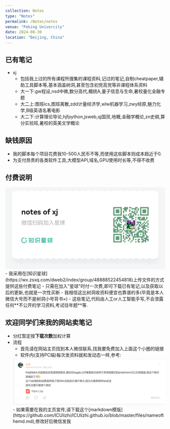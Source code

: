 ```yaml
---
collection: Notes
type: "Notes"
permalink: /Notes/notes
venue: "Peking Univercity"
date: 2024-08-30
location: "Beijing, China"
---
```

## 已有笔记
- xj
  - 包括我上过的所有课程所搜集的课程资料,记过的笔记,自制cheatpaper,辅助工具脚本等,基本涵盖树洞,甚至包含初党高党等非课程体系资料
  - 大一下:gw程设,nsd中微,数分高代,概统A,量子信息与生命,暑校量化金融专题
  - 大二上:图班ics,图班离散,zdd计量经济学,wlw机器学习,zwy经原,魅力化学,B级英语名著电影
  - 大二下:计算理论导论,hjfpython,jsweb,qj国贸,地概,金融学概论,zn史纲,算分实验班,暑校的英美文学概论

## 缺钱原因
- 我的脚本每个项目花费我10-500人民币不等,而使用这些脚本则成本趋近于0.
- 为支付昂贵的各类软件工具,大模型API,域名,GPU使用时长等,不得不收费

## 付费说明 
<img src = '../images/zhishi.jpg'>
- 我采用在[知识星球](https://wx.zsxq.com/dweb2/index/group/48888522454818)上传文件的方式提供这些付费笔记
  - 只需在加入"星球"时付一次费,即可下载已有笔记,以及获取以后的更新,也就是一次性买断
  - 我相信这比树洞收资料便宜也靠谱的多(毕竟是本人微信大号而不是树洞小号背书×)
- 这些笔记,代码由人工or人工智能手写,不会泄露任何**不公开的学习资料,考试往年题**等.

## 欢迎同学们来我的网站卖笔记
- 分红暂定按**下载次数**加权计算
- 流程
  - 首先请在网站主页找到本人微信联系,找我要免费加入上面这个小圈的链接
  - 软件内(支持PC端)每次发资料就和发动态一样,参考:
  <img src = '../images/star-test.png'>
  - 如果需要在我的主页宣传,请下载这个[markdown模版](https://github.com/ICUlizhi/ICUlizhi.github.io/blob/master/files/nameofthemd.md),修改好后微信发我